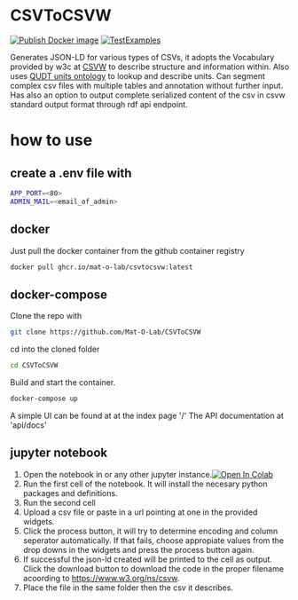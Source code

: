 # CSVToCSVW
[![Publish Docker image](https://github.com/Mat-O-Lab/CSVToCSVW/actions/workflows/PublishContainer.yml/badge.svg)](https://github.com/Mat-O-Lab/CSVToCSVW/actions/workflows/PublishContainer.yml)
[![TestExamples](https://github.com/Mat-O-Lab/CSVToCSVW/actions/workflows/TestExamples.yml/badge.svg?branch=main)](https://github.com/Mat-O-Lab/CSVToCSVW/actions/workflows/TestExamples.yml)

Generates JSON-LD for various types of CSVs, it adopts the Vocabulary provided by w3c at [CSVW](https://www.w3.org/ns/csvw) to describe structure and information within. Also uses [QUDT units ontology](https://github.com/qudt/qudt-public-repo/tree/main/vocab/unit) to lookup and describe units. 
Can segment complex csv files with multiple tables and annotation without further input. Has also an option to output complete serialized content of the csv in csvw standard output format through rdf api endpoint.
# how to use

## create a .env file with
```bash
APP_PORT=<80>
ADMIN_MAIL=<email_of_admin>
```

## docker
Just pull the docker container from the github container registry
```bash
docker pull ghcr.io/mat-o-lab/csvtocsvw:latest
```

## docker-compose
Clone the repo with 
```bash
git clone https://github.com/Mat-O-Lab/CSVToCSVW
```
cd into the cloned folder
```bash
cd CSVToCSVW
```
Build and start the container.
```bash
docker-compose up
```

A simple UI can be found at at the index page '/'
The API documentation at 'api/docs'

## jupyter notebook
1. Open the notebook in or any other jupyter instance.[![Open In Colab](https://colab.research.google.com/assets/colab-badge.svg)](https://colab.research.google.com/github/Mat-O-Lab/CSVToCSVW/blob/main/csv_parser.ipynb)
2. Run the first cell of the notebook. It will install the necesary python packages and definitions.
3. Run the second cell
4. Upload a csv file or paste in a url pointing at one in the provided widgets.
5. Click the process button, it will try to determine encoding and column seperator automatically. If that fails, choose appropiate values from the drop downs in the widgets and press the process button again. 
6. If successful the json-ld created will be printed to the cell as output. Click the download button to download the code in the proper filename acoording to https://www.w3.org/ns/csvw.
7. Place the file in the same folder then the csv it describes.
